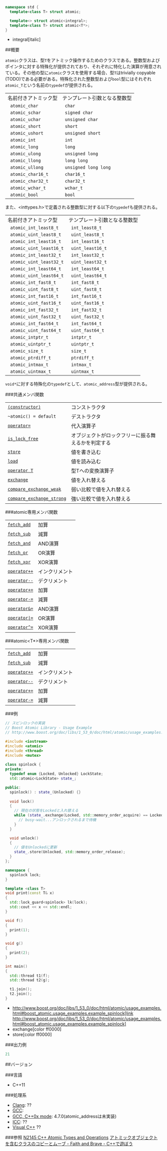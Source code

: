 ```cpp
namespace std {
  template<class T> struct atomic;

  template<> struct atomic<integral>;
  template<class T> struct atomic<T*>;
}
```
* integral[italic]

##概要

`atomic`クラスは、型`T`をアトミック操作するためのクラスである。整数型およびポインタに対する特殊化が提供されており、それぞれに特化した演算が用意されている。その他の型に`atomic`クラスを使用する場合、型`T`はtrivially copyable (TODO)である必要がある。特殊化された整数型および`bool`型にはそれぞれ`atomic_T`という名前の`typedef`が提供される。

| | |
|--------------------------------|--------------------------------------------|
| 名前付きアトミック型 | テンプレート引数となる整数型 |
|` atomic_char` |` char` |
|` atomic_schar` |` signed char` |
|` atomic_uchar` |` unsigned char` |
|` atomic_short` |` short` |
|` atomic_ushort` |` unsigned short` |
|` atomic_int` |` int` |
|` atomic_long` |` long` |
|` atomic_ulong` |` unsigned long` |
|` atomic_llong` |` long long` |
|` atomic_ullong` |` unsigned long long` |
|` atomic_char16_t` |` char16_t` |
|` atomic_char32_t` |` char32_t` |
|` atomic_wchar_t` |` wchar_t` |
|` atomic_bool` |` bool` |
また、<inttypes.h>で定義される整数型に対する以下の`typedef`も提供される。

| | |
|------------------------------------|--------------------------------------------|
| 名前付きアトミック型 | テンプレート引数となる整数型 |
|` atomic_int_least8_t` |` int_least8_t` |
|` atomic_uint_least8_t` |` uint_least8_t` |
|` atomic_int_least16_t` |` int_least16_t` |
|` atomic_uint_least16_t` |` uint_least16_t` |
|` atomic_int_least32_t` |` int_least32_t` |
|` atomic_uint_least32_t` |` uint_least32_t` |
|` atomic_int_least64_t` |` int_least64_t` |
|` atomic_uint_least64_t` |` uint_least64_t` |
|` atomic_int_fast8_t` |` int_fast8_t` |
|` atomic_uint_fast8_t` |` uint_fast8_t` |
|` atomic_int_fast16_t` |` int_fast16_t` |
|` atomic_uint_fast16_t` |` uint_fast16_t` |
|` atomic_int_fast32_t` |` int_fast32_t` |
|` atomic_uint_fast32_t` |` uint_fast32_t` |
|` atomic_int_fast64_t` |` int_fast64_t` |
|` atomic_uint_fast64_t` |` uint_fast64_t` |
|` atomic_intptr_t` |` intptr_t` |
|` atomic_uintptr_t` |` uintptr_t` |
|` atomic_size_t` |` size_t` |
|` atomic_ptrdiff_t` |` ptrdiff_t` |
|` atomic_intmax_t` |` intmax_t` |
|` atomic_uintmax_t` |` uintmax_t` |
`void*`に対する特殊化の`typedef`として、`atomic_address`型が提供される。

###共通メンバ関数

| | |
|-------------------------------------------------------------------------------------------------------------------------------------------|-----------------------------------------------------------------------------|
| [`(constructor)`](/reference/atomic/atomic/atomic) | コンストラクタ |
| `~atomic() = default` | デストラクタ |
| [`operator=`](/reference/atomic/atomic/op_assign) | 代入演算子 |
| [`is_lock_free`](/reference/atomic/atomic/is_lock_free) | オブジェクトがロックフリーに振る舞えるかを判定する |
| [`store`](/reference/atomic/atomic/store) | 値を書き込む |
| [`load`](/reference/atomic/atomic/load) | 値を読み込む |
| [`operator T`](/reference/atomic/atomic/op_t) | 型Tへの変換演算子 |
| [`exchange`](/reference/atomic/atomic/exchange) | 値を入れ替える |
| [`compare_exchange_weak`](/reference/atomic/atomic/compare_exchange_weak) | 弱い比較で値を入れ替える |
| [`compare_exchange_strong`](/reference/atomic/atomic/compare_exchange_strong) | 強い比較で値を入れ替える |

###atomic<integral>専用メンバ関数

| | |
|----------------------------------------------------------------------------------------------------------------------|-----------------------|
| [`fetch_add`](/reference/atomic/atomic/fetch_add) | 加算 |
| [`fetch_sub`](/reference/atomic/atomic/fetch_sub) | 減算 |
| [`fetch_and`](/reference/atomic/atomic/fetch_and) | AND演算 |
| [`fetch_or`](/reference/atomic/atomic/fetch_or) | OR演算 |
| [`fetch_xor`](/reference/atomic/atomic/fetch_xor) | XOR演算 |
| [`operator++`](/reference/atomic/atomic/op_increment) | インクリメント |
| [`operator--`](/reference/atomic/atomic/op_decrement) | デクリメント |
| [`operator+=`](/reference/atomic/atomic/op_plus_assign) | 加算 |
| [`operator-=`](/reference/atomic/atomic/op_minus_assign) | 減算 |
| [`operator&=`](/reference/atomic/atomic/op_and_assign) | AND演算 |
| <code>[operator&#x7C;=](/reference/atomic/atomic/op_or_assign)</code> | OR演算 |
| [`operator^=`](/reference/atomic/atomic/op_xor_assign) | XOR演算 |

###atomic<T*>専用メンバ関数

| | |
|----------------------------------------------------------------------------------------------------------------------|-----------------------|
| [`fetch_add`](/reference/atomic/atomic/fetch_add) | 加算 |
| [`fetch_sub`](/reference/atomic/atomic/fetch_sub) | 減算 |
| [`operator++`](/reference/atomic/atomic/op_increment) | インクリメント |
| [`operator--`](/reference/atomic/atomic/op_decrement) | デクリメント |
| [`operator+=`](/reference/atomic/atomic/op_plus_assign) | 加算 |
| [`operator-=`](/reference/atomic/atomic/op_minus_assign) | 減算 |

###例

```cpp
// スピンロックの実装
// Boost Atomic Library - Usage Example
// http://www.boost.org/doc/libs/1_53_0/doc/html/atomic/usage_examples.html#boost_atomic.usage_examples.example_spinlock

#include <iostream>
#include <atomic>
#include <thread>
#include <mutex>
 
class spinlock {
private:
  typedef enum {Locked, Unlocked} LockState;
  std::atomic<LockState> state_;

public:
  spinlock() : state_(Unlocked) {}
  
  void lock()
  {
    // 現在の状態をLockedと入れ替える
    while (state_.exchange(Locked, std::memory_order_acquire) == Locked) {
      // busy-wait...アンロックされるまで待機
    }
  }

  void unlock()
  {
    // 値をUnlockedに更新
    state_.store(Unlocked, std::memory_order_release);
  }
};

namespace {
  spinlock lock;
}

template <class T>
void print(const T& x)
{
  std::lock_guard<spinlock> lk(lock);
  std::cout << x << std::endl;
}

void f()
{
  print(1);
}

void g()
{
  print(2);
}

int main()
{
  std::thread t1(f);
  std::thread t2(g);

  t1.join();
  t2.join();
}
```
* http://www.boost.org/doc/libs/1_53_0/doc/html/atomic/usage_examples.html#boost_atomic.usage_examples.example_spinlock[link http://www.boost.org/doc/libs/1_53_0/doc/html/atomic/usage_examples.html#boost_atomic.usage_examples.example_spinlock]
* exchange[color ff0000]
* store[color ff0000]

###出力例
```cpp
21
```

##バージョン

###言語

- C++11

###処理系

- [Clang](/implementation#clang): ??
- [GCC](/implementation#gcc): 
- [GCC, C++0x mode](/implementation#gcc): 4.7.0(atomic_addressは未実装)
- [ICC](/implementation#icc): ??
- [Visual C++](/implementation#visual_cpp) ??


###参照
[N2145 C++ Atomic Types and Operations](http://www.open-std.org/jtc1/sc22/wg21/docs/papers/2007/n2145.html)
[アトミックオブジェクトを含むクラスのコピーとムーブ - Faith and Brave - C++で遊ぼう](http://d.hatena.ne.jp/faith_and_brave/20130110/1357808183)

